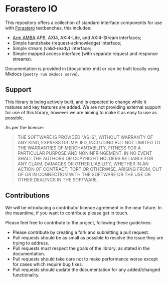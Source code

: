 # Forastero IO

This repository offers a collection of standard interface components for use with
[Forastero](https://forastero.intuity.io) testbenches, this includes:

 * [Arm AMBA](https://developer.arm.com/Architectures/AMBA) APB, AXI4, AXI4-Lite,
   and AXI4-Stream interfaces;
 * Simple handshake (request-acknowledge) interface;
 * Simple stream (valid-ready) interface;
 * Simple mapped access interface (with separate request and response streams).

Documentation is provided in [docs/index.md] or can be built locally using
Mkdocs (`poetry run mkdocs serve`).

## Support

This library is being actively built, and is expected to change while it matures
and key features are added. We are not providing external support for use of
this library, however we are aiming to make it as easy to use as possible.

As per the licence:

> THE SOFTWARE IS PROVIDED "AS IS", WITHOUT WARRANTY OF ANY KIND, EXPRESS OR
> IMPLIED, INCLUDING BUT NOT LIMITED TO THE WARRANTIES OF MERCHANTABILITY,
> FITNESS FOR A PARTICULAR PURPOSE AND NONINFRINGEMENT. IN NO EVENT SHALL THE
> AUTHORS OR COPYRIGHT HOLDERS BE LIABLE FOR ANY CLAIM, DAMAGES OR OTHER
> LIABILITY, WHETHER IN AN ACTION OF CONTRACT, TORT OR OTHERWISE, ARISING FROM,
> OUT OF OR IN CONNECTION WITH THE SOFTWARE OR THE USE OR OTHER DEALINGS IN THE
> SOFTWARE.

## Contributions

We will be introducing a contributor licence agreement in the near future. In
the meantime, if you want to contribute please get in touch.

Please feel free to contribute to the project, following these guidelines:

 * Please contribute by creating a fork and submitting a pull request.
 * Pull requests should be as small as possible to resolve the issue they are
   trying to address.
 * Pull requests must respect the goals of the library, as stated in the
   documentation.
 * Pull requests should take care not to make performance worse except for cases
   which require bug fixes.
 * Pull requests should update the documentation for any added/changed
   functionality.
